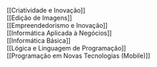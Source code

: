 [[Criatividade e Inovação]]  
[[Edição de Imagens]]  
[[Empreendedorismo e Inovação]]  
[[Informática Aplicada à Negócios]]  
[[Informática Básica]]  
[[Lógica e Linguagem de Programação]]  
[[Programação em Novas Tecnologias (Mobile)]]  


```dataviewjs

```
